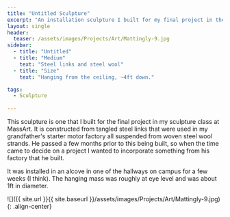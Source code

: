 ```yaml
---
title: "Untitled Sculpture"
excerpt: "An installation sculpture I built for my final project in the sculpture class at MassArt"
layout: single
header:
  teaser: /assets/images/Projects/Art/Mattingly-9.jpg
sidebar:
  - title: "Untitled"
  - title: "Medium"
    text: "Steel links and steel wool"
  - title: "Size"
    text: "Hanging from the ceiling, ~4ft down."

tags:
  - Sculpture
  
---
```


This sculpture is one that I built for the final project in my sculpture class at MassArt. It is constructed from tangled steel links that were used in my grandfather's starter motor factory all suspended from woven steel wool strands. He passed a few months prior to this being built, so when the time came to decide on a project I wanted to incorporate something from his factory that he built. 

It was installed in an alcove in one of the hallways on campus for a few weeks (I think). The hanging mass was roughly at eye level and was about 1ft in diameter.

![]({{ site.url }}{{ site.baseurl }}/assets/images/Projects/Art/Mattingly-9.jpg){: .align-center}


